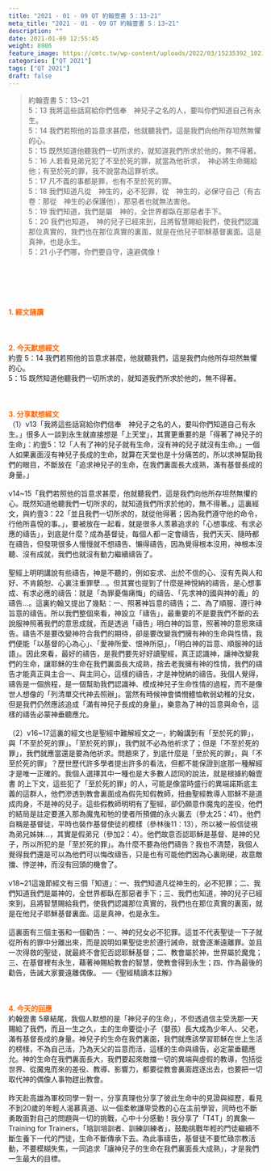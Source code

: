 ```yaml
---
title: "2021 - 01 - 09 QT 約翰壹書 5：13~21"
meta_title: "2021 - 01 - 09 QT 約翰壹書 5：13~21"
description: ""
date: 2021-01-09 12:55:45
weight: 8986
feature_image: https://cmtc.tw/wp-content/uploads/2022/03/15235392_10211799862337740_180693556567566654_o-1.webp
categories: ["QT 2021"]
tags: ["QT 2021"]
draft: false
---
```


<blockquote>約翰壹書 5：13~21<br />
5：13 我將這些話寫給你們信奉　神兒子之名的人，要叫你們知道自己有永生。<br />
5：14 我們若照他的旨意求甚麼，他就聽我們，這是我們向他所存坦然無懼的心。<br />
5：15 既然知道他聽我們一切所求的，就知道我們所求於他的，無不得著。<br />
5：16 人若看見弟兄犯了不至於死的罪，就當為他祈求，　神必將生命賜給他；有至於死的罪，我不說當為這罪祈求。<br />
5：17 凡不義的事都是罪，也有不至於死的罪。<br />
5：18 我們知道凡從　神生的，必不犯罪，從　神生的，必保守自己（有古卷：那從　神生的必保護他），那惡者也就無法害他。<br />
5：19 我們知道，我們是屬　神的，全世界都臥在那惡者手下。<br />
5：20 我們也知道，　神的兒子已經來到，且將智慧賜給我們，使我們認識那位真實的，我們也在那位真實的裏面，就是在他兒子耶穌基督裏面。這是真神，也是永生。<br />
5：21 小子們哪，你們要自守，遠避偶像！</blockquote><br />
&nbsp;<br />
<br />
&nbsp;<br />
<br />
<span style="color: #ff6600;"><strong>1. </strong><strong>經文誦讀</strong></span><br />
<br />
<span style="color: #ff6600;"><strong> </strong></span><br />
<br />
<span style="color: #ff6600;"><strong>2. 今天默想</strong><strong>經文<br />
</strong></span>約壹 5：14 我們若照他的旨意求甚麼，他就聽我們，這是我們向他所存坦然無懼的心。<br />
5：15 既然知道他聽我們一切所求的，就知道我們所求於他的，無不得著。<br />
<br />
&nbsp;<br />
<br />
<span style="color: #ff6600;"><strong>3. 分享默想經文<br />
</strong></span>（1）v13「我將這些話寫給你們信奉　神兒子之名的人，要叫你們知道自己有永生。」很多人一談到永生就直接想是「上天堂」，其實更重要的是「得著了神兒子的生命」：約壹5：12「人有了神的兒子就有生命，沒有神的兒子就沒有生命。」一個人如果裏面沒有神兒子長成的生命，就算在天堂也是十分痛苦的，所以求神幫助我們的眼目，不斷放在「追求神兒子的生命，在我們裏面長大成熟，滿有基督長成的身量。」<br />
<br />
v14~15「我們若照他的旨意求甚麼，他就聽我們，這是我們向他所存坦然無懼的心。既然知道他聽我們一切所求的，就知道我們所求於他的，無不得著。」這裏經文，與約壹3：22「並且我們一切所求的，就從他得著；因為我們遵守他的命令，行他所喜悅的事。」，要被放在一起看，就是很多人羡慕追求的「心想事成、有求必應的禱告」，到底是什麼？成為基督徒，每個人都一定會禱告，我們天天、隨時都在禱告，但發現很多人慢慢就不想禱告、懶得禱告，因為覺得根本沒用，神根本沒聽、沒有成就，我們也就沒有動力繼續禱告了。<br />
<br />
聖經上明明講說有些禱告，神是不聽的，例如妄求、出於不信的心、沒有先與人和好、不肯饒恕、心裏注重罪孽…。但其實也提到了什麼是神悅納的禱告，是心想事成、有求必應的禱告：就是「為罪憂傷痛悔」的禱告、「先求神的國與神的義」的禱告…。這裏約翰又提出了幾點：一、照著神旨意的禱告；二、為了順服、遵行神旨意的禱告。所以我們整個來看，神設立「禱告」，最重要的不是要我們不斷的去說服神照著我們的意思成就，而是透過「禱告」明白神的旨意，照著神的意思來禱告。禱告不是要改變神符合我們的期待，卻是要改變我們擁有神的生命與性情，我們便能「以基督的心為心」、「愛神所愛、恨神所惡」，「明白神的旨意、順服神的話語」。因此來看，最好的禱告，是我們要先好好讀聖經，真正認識神，讓神改變我們的生命，讓耶穌的生命在我們裏面長大成熟，捨去老我擁有神的性情，我們的禱告才能真正與主合一、與主同心，這樣的禱告，才是神悅納的禱告。我個人覺得，禱告是一個旅程，是一個幫助我們認識神、模成神兒子生命性情的過程，而不是像世人想像的「列清單交代神去照辦」。當然有時候神會憐憫體恤軟弱幼稚的兒女，但是我們仍然應該追成「滿有神兒子長成的身量」，樂意為了神的旨意與命令，這樣的禱告必蒙神垂聽應允。<br />
<br />
（2）v16~17這裏的經文也是聖經中難解經文之一，約翰講到有「至於死的罪」，與「不至於死的罪」。「至於死的罪」，我們就不必為他祈求了；但是「不至於死的罪」，我們就應當還是要為他祈求。問題來了，到底什麼是「至於死的罪」，與「不至於死的罪」？歷世歷代許多學者提出許多的看法，但都不能保證到底那一種解經才是唯一正確的。我個人選擇其中一種也是大多數人認同的說法，就是根據約翰壹書 的上下文，這些犯了「至於死的罪」的人，可能是像當時盛行的異端諾斯底主義的這群人，他們滲透到教會裏面成為假先知假教師，扭曲聖經教導人耶穌不是道成肉身，不是神的兒子。這些假教師明明有了聖經，卻仍願意作魔鬼的差役，他們的結局是註定要進入那為魔鬼和牠的使者所預備的永火裏去（參太25：41）。他們自稱是基督徒，平時也裝作基督使徒的模樣（參林後11：13），所以被一般信徒視為弟兄姊妹…，其實是假弟兄（參加2：4）。他們故意否認耶穌是基督、是神的兒子，所以所犯的是「至於死的罪」。為什麼不要為他們禱告？我也不清楚，我個人覺得我們還是可以為他們可以悔改禱告，只是也有可能他們因為心裏剛硬，故意敵擋、悖逆神，而沒有回頭的機會了。<br />
<br />
v18~21這幾節經文有三個「知道」：一、我們知道凡從神生的，必不犯罪；二、我們知道我們是屬神的，全世界都臥在那惡者手下；三、我們也知道，神的兒子已經來到，且將智慧賜給我們，使我們認識那位真實的，我們也在那位真實的裏面，就是在他兒子耶穌基督裏面。這是真神，也是永生。<br />
<br />
這裏面有三個主張和一個勸告：一、神的兒女必不犯罪。這並不代表聖徒一下子就從所有的罪中分離出來，而是說明如果聖徒忠於遵行誡命，就會逐漸遠離罪。並且一次得救的聖徒，就最終不會犯否認耶穌基督；二、教會屬於神，世界屬於魔鬼；三、在基督裡有永生，藉著神賜給教會的智慧，使教會得到永生；四、作為最後的勸告，告誡大家要遠離偶像。 ──《聖經精讀本註解》<br />
<br />
&nbsp;<br />
<br />
<span style="color: #ff6600;"><strong>4. 今天的回應<br />
</strong></span>約翰壹書 5章結尾，我個人默想的是「神兒子的生命」，不但透過信主受洗那一天賜給了我們，而且一生之久，主的生命要從小子（嬰孩）長大成為少年人、父老，滿有基督長成的身量。神兒子的生命在我們裏面，我們就應該學習耶穌在世上生活的榜樣，不為自己活，乃為天父的旨意而活，這樣的生命與禱告，必定蒙垂聽應允。神的生命在我們裏面長大，我們要起來敵擋一切的異端與虛假的教導，包括從世界、從魔鬼而來的差役、教導、影響力，都要從教會裏面趕逐出去，也要把一切取代神的偶像人事物趕出教會。<br />
<br />
昨天赴高雄為軍校同學一對一，分享真理也分享了彼此生命中的見證與經歷，看見不到20歲的年輕人渴慕真道、以一個柔軟謙卑受教的心在主前學習，同時也不斷勇敢面對自己的問題與一切的挑戰，心中十分感動！我分享了「T4T」的異象—Training for Trainers，「培訓培訓者、訓練訓練者」，鼓勵挑戰年輕的門徒繼續不斷生養下一代的門徒，生命不斷傳承下去。為此事禱告，基督徒不要忙碌宗教活動，不要模糊失焦，一同追求「讓神兒子的生命在我們裏面長大成熟」，才是我們一生最大的目標。
        
